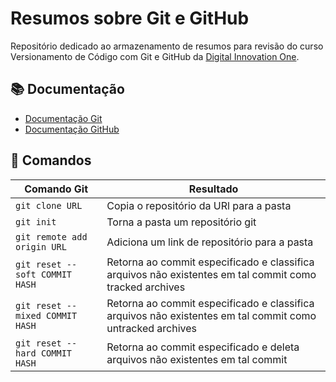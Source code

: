 
# Resumos sobre Git e GitHub

Repositório dedicado ao armazenamento de resumos para revisão do curso Versionamento de Código com Git e GitHub da [Digital Innovation One](https://web.dio.me/).

## 📚 Documentação
- [Documentação Git](https://git-scm.com/doc)
- [Documentação GitHub](https://docs.github.com/)

## 📓 Comandos
| Comando Git | Resultado |
| ----|----|
|```git clone URL``` | Copia o repositório da URl para a pasta|
| ```git init``` | Torna a pasta um repositório git|
| ```git remote add origin URL``` | Adiciona um link de repositório para a pasta|
| ```git reset --soft COMMIT HASH```| Retorna ao commit especificado e classifica arquivos não existentes em tal commit como tracked archives|
| ```git reset --mixed COMMIT HASH```| Retorna ao commit especificado e classifica arquivos não existentes em tal commit como untracked archives|
| ```git reset --hard COMMIT HASH```| Retorna ao commit especificado e deleta arquivos não existentes em tal commit|
